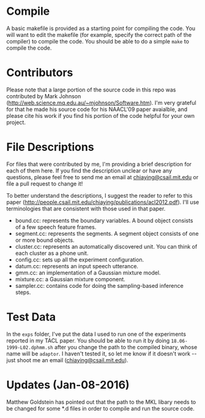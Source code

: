 # Compile 
A basic makefile is provided as a starting point for compiling the code. You will want to edit the makefile (for example, specify the correct path of the compiler) to compile the code. You should be able to do a simple `make` to compile the code.

# Contributors
Please note that a large portion of the source code in this repo was contributed by Mark Johnson (http://web.science.mq.edu.au/~mjohnson/Software.htm). I'm very grateful for that he made his source code for his NAACL'09 paper avaialble, and please cite his work if you find his portion of the code helpful for your own project.

# File Descriptions
For files that were contributed by me, I'm providing a brief description for each of them here. If you find the description unclear or have any questions, please feel free to send me an email at chiaying@csail.mit.edu or file a pull request to change it!

To better understand the descriptions, I suggest the reader to refer to this paper (http://people.csail.mit.edu/chiaying/publications/acl2012.pdf). I'll use terminologies that are consistent with those used in that paper.

* bound.cc: represents the boundary variables. A bound object consists of a few speech feature frames. 
* segment.cc: represents the segments. A segment object consists of one or more bound objects.
* cluster.cc: represents an automatically discovered unit. You can think of each cluster as a phone unit. 
* config.cc: sets up all the experiment configuration.
* datum.cc: represents an input speech utterance.
* gmm.cc: an implementation of a Gaussian mixture model.
* mixture.cc: a Gaussian mixture component.
* sampler.cc: contains code for doing the sampling-based inference steps.

# Test Data
In the `exps` folder, I've put the data I used to run one of the experiments reported in my TACL paper. You should be able to run it by doing `18.06-1999-L02.dphmm.sh` after you change the path to the compiled binary, whose name will be `adaptor`. I haven't tested it, so let me know if it doesn't work -- just shoot me an email (chiaying@csail.mit.edu). 

# Updates (Jan-08-2016)
Matthew Goldstein has pointed out that the path to the MKL libary needs to be changed for some *.d files in order to compile and run the source code.
